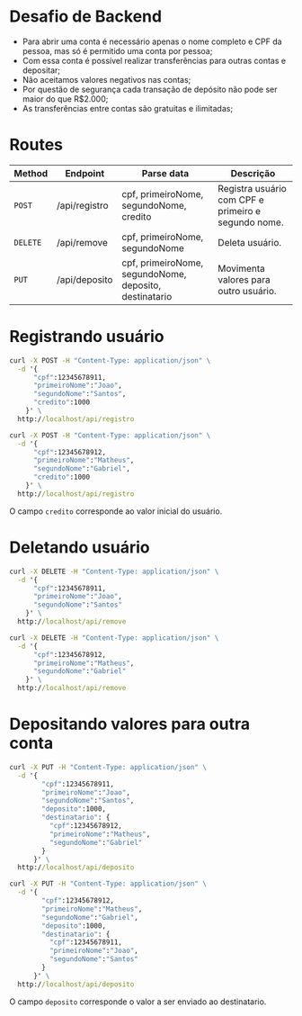 # Desafio de Backend

- Para abrir uma conta é necessário apenas o nome completo e CPF da pessoa, mas só é permitido uma conta por pessoa;
- Com essa conta é possível realizar transferências para outras contas e depositar;
- Não aceitamos valores negativos nas contas;
- Por questão de segurança cada transação de depósito não pode ser maior do que R$2.000;
- As transferências entre contas são gratuitas e ilimitadas;

# Routes

| Method   | Endpoint      | Parse data                                               | Descrição                                           |
| -------- | ------------- | -------------------------------------------------------- | --------------------------------------------------- |
| `POST`   | /api/registro | cpf, primeiroNome, segundoNome, credito  | Registra usuário com CPF e primeiro e segundo nome. |
| `DELETE` | /api/remove   | cpf, primeiroNome, segundoNome                         | Deleta usuário.                                     |
| `PUT`    | /api/deposito | cpf, primeiroNome, segundoNome, deposito, destinatario | Movimenta valores para outro usuário.               |

# Registrando usuário

```cmd
curl -X POST -H "Content-Type: application/json" \
  -d '{
      "cpf":12345678911,
      "primeiroNome":"Joao",
      "segundoNome":"Santos",
      "credito":1000
    }' \
  http://localhost/api/registro
```

```cmd
curl -X POST -H "Content-Type: application/json" \
  -d '{
      "cpf":12345678912,
      "primeiroNome":"Matheus",
      "segundoNome":"Gabriel",
      "credito":1000
    }' \
  http://localhost/api/registro
```

O campo `credito` corresponde ao valor inicial do usuário.

# Deletando usuário

```cmd
curl -X DELETE -H "Content-Type: application/json" \
  -d '{
      "cpf":12345678911,
      "primeiroNome":"Joao",
      "segundoNome":"Santos"
    }' \
  http://localhost/api/remove
```

```cmd
curl -X DELETE -H "Content-Type: application/json" \
  -d '{
      "cpf":12345678912,
      "primeiroNome":"Matheus",
      "segundoNome":"Gabriel"
    }' \
  http://localhost/api/remove
```

# Depositando valores para outra conta

```cmd
curl -X PUT -H "Content-Type: application/json" \
  -d '{
        "cpf":12345678911,
        "primeiroNome":"Joao",
        "segundoNome":"Santos",
        "deposito":1000,
        "destinatario": {
          "cpf":12345678912,
          "primeiroNome":"Matheus",
          "segundoNome":"Gabriel"
        }
      }' \
  http://localhost/api/deposito
```

```cmd
curl -X PUT -H "Content-Type: application/json" \
  -d '{
        "cpf":12345678912,
        "primeiroNome":"Matheus",
        "segundoNome":"Gabriel",
        "deposito":1000,
        "destinatario": {
          "cpf":12345678911,
          "primeiroNome":"Joao",
          "segundoNome":"Santos"
        }
      }' \
  http://localhost/api/deposito
```

O campo `deposito` corresponde o valor a ser enviado ao destinatario.
